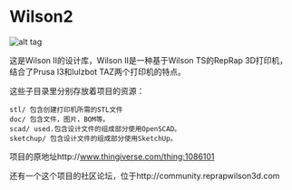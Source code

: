 # Wilson2

![alt tag](https://github.com/mjrice/Wilson2/blob/master/doc/wilson-source-weblogo.png)

这是Wilson II的设计库，Wilson II是一种基于Wilson TS的RepRap 3D打印机，结合了Prusa I3和lulzbot TAZ两个打印机的特点。

这些子目录里分别存放着项目的资源：

    stl/ 包含创建打印机所需的STL文件 
    doc/ 包含文件，图片，BOM等。 
    scad/ used.包含设计文件的组成部分使用OpenSCAD。 
    sketchup/ 包含设计文件的组成部分使用SketchUp。 

项目的原地址http://www.thingiverse.com/thing:1086101 

还有一个这个项目的社区论坛，位于http://community.reprapwilson3d.com 
